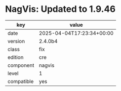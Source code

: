 [//]: # (werk v2)
# NagVis: Updated to 1.9.46

key        | value
---------- | ---
date       | 2025-04-04T17:23:34+00:00
version    | 2.4.0b4
class      | fix
edition    | cre
component  | nagvis
level      | 1
compatible | yes



